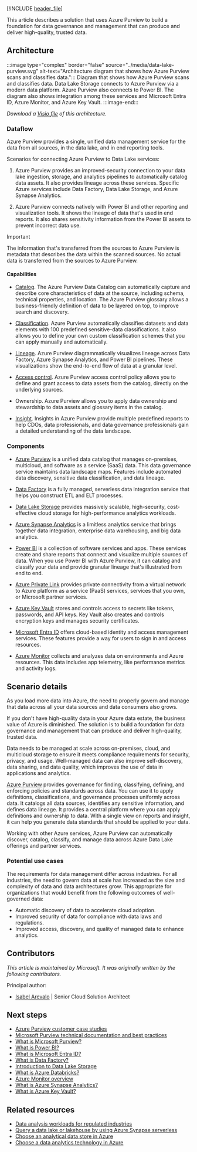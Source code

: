 [!INCLUDE [header_file](../../../includes/sol-idea-header.md)]

This article describes a solution that uses Azure Purview to build a foundation for data governance and management that can produce and deliver high-quality, trusted data.

## Architecture

:::image type="complex" border="false" source="../media/data-lake-purview.svg" alt-text="Architecture diagram that shows how Azure Purview scans and classifies data.":::
 Diagram that shows how Azure Purview scans and classifies data. Data Lake Storage connects to Azure Purview via a modern data platform. Azure Purview also connects to Power BI. The diagram also shows integration among these services and Microsoft Entra ID, Azure Monitor, and Azure Key Vault.
:::image-end:::

_Download a [Visio file](https://arch-center.azureedge.net/data-lake-purview.vsdx) of this architecture._

### Dataflow
Azure Purview provides a single, unified data management service for the data from all sources, in the data lake, and in end reporting tools.

Scenarios for connecting Azure Purview to Data Lake services:

1. Azure Purview provides an improved-security connection to your data lake ingestion, storage, and analytics pipelines to automatically catalog data assets. It also provides lineage across these services. Specific Azure services include Data Factory, Data Lake Storage, and Azure Synapse Analytics.

2. Azure Purview connects natively with Power BI and other reporting and visualization tools. It shows the lineage of data that's used in end reports. It also shares sensitivity information from the Power BI assets to prevent incorrect data use.

> [!IMPORTANT]
> The information that's transferred from the sources to Azure Purview is metadata that describes the data within the scanned sources. No actual data is transferred from the sources to Azure Purview.

#### Capabilities

- [Catalog](/azure/purview/overview#data-catalog). The Azure Purview Data Catalog can automatically capture and describe core characteristics of data at the source, including schema, technical properties, and location. The Azure Purview glossary allows a business-friendly definition of data to be layered on top, to improve search and discovery.

- [Classification](/azure/purview/concept-best-practices-classification). Azure Purview automatically classifies datasets and data elements with 100 predefined sensitive-data classifications. It also allows you to define your own custom classification schemes that you can apply manually and automatically.

- [Lineage](/azure/purview/concept-best-practices-lineage-azure-data-factory). Azure Purview diagrammatically visualizes lineage across Data Factory, Azure Synapse Analytics, and Power BI pipelines. These visualizations show the end-to-end flow of data at a granular level.

- [Access control](/azure/purview/tutorial-data-owner-policies-storage). Azure Purview access control policy allows you to define and grant access to data assets from the catalog, directly on the underlying sources.

- Ownership. Azure Purview allows you to apply data ownership and stewardship to data assets and glossary items in the catalog.

- [Insight](/azure/purview/concept-insights). Insights in Azure Purview provide multiple predefined reports to help CDOs, data professionals, and data governance professionals gain a detailed understanding of the data landscape.

### Components

- [Azure Purview](https://azure.microsoft.com/services/purview) is a unified data catalog that manages on-premises, multicloud, and software as a service (SaaS) data. This data governance service maintains data landscape maps. Features include automated data discovery, sensitive data classification, and data lineage.

- [Data Factory](https://azure.microsoft.com/services/data-factory) is a fully managed, serverless data integration service that helps you construct ETL and ELT processes.

- [Data Lake Storage](https://azure.microsoft.com/services/storage/data-lake-storage) provides massively scalable, high-security, cost-effective cloud storage for high-performance analytics workloads.

- [Azure Synapse Analytics](https://azure.microsoft.com/services/synapse-analytics) is a limitless analytics service that brings together data integration, enterprise data warehousing, and big data analytics.

- [Power BI](https://powerbi.microsoft.com/what-is-power-bi) is a collection of software services and apps. These services create and share reports that connect and visualize multiple sources of data. When you use Power BI with Azure Purview, it can catalog and classify your data and provide granular lineage that's illustrated from end to end.

- [Azure Private Link](https://azure.microsoft.com/services/private-link) provides private connectivity from a virtual network to Azure platform as a service (PaaS) services, services that you own, or Microsoft partner services.

- [Azure Key Vault](https://azure.microsoft.com/services/key-vault) stores and controls access to secrets like tokens, passwords, and API keys. Key Vault also creates and controls encryption keys and manages security certificates.

- [Microsoft Entra ID](https://azure.microsoft.com/services/active-directory) offers cloud-based identity and access management services. These features provide a way for users to sign in and access resources.

- [Azure Monitor](https://azure.microsoft.com/services/monitor) collects and analyzes data on environments and Azure resources. This data includes app telemetry, like performance metrics and activity logs.

## Scenario details

As you load more data into Azure, the need to properly govern and manage that data across all your data sources and data consumers also grows.

If you don't have high-quality data in your Azure data estate, the business value of Azure is diminished. The solution is to build a foundation for data governance and management that can produce and deliver high-quality, trusted data.

Data needs to be managed at scale across on-premises, cloud, and multicloud storage to ensure it meets compliance requirements for security, privacy, and usage. Well-managed data can also improve self-discovery, data sharing, and data quality, which improves the use of data in applications and analytics.

[Azure Purview](/azure/purview/overview) provides governance for finding, classifying, defining, and enforcing policies and standards across data. You can use it to apply definitions, classifications, and governance processes uniformly across data. It catalogs all data sources, identifies any sensitive information, and defines data lineage. It provides a central platform where you can apply definitions and ownership to data. With a single view on reports and insight, it can help you generate data standards that should be applied to your data.

Working with other Azure services, Azure Purview can automatically discover, catalog, classify, and manage data across Azure Data Lake offerings and partner services.

### Potential use cases

The requirements for data management differ across industries. For all industries, the need to govern data at scale has increased as the size and complexity of data and data architectures grow. This appropriate for organizations that would benefit from the following outcomes of well-governed data:

- Automatic discovery of data to accelerate cloud adoption.
- Improved security of data for compliance with data laws and regulations.
- Improved access, discovery, and quality of managed data to enhance analytics.

## Contributors

*This article is maintained by Microsoft. It was originally written by the following contributors.*

Principal author:

 * [Isabel Arevalo](https://www.linkedin.com/in/isabel-arevalo-she-her-b24bb162) | Senior Cloud Solution Architect

## Next steps

- [Azure Purview customer case studies](https://customers.microsoft.com/en-us/search?sq=%22Azure%20Purview%22&ff=&p=0&so=story_publish_date%20desc)
- [Microsoft Purview technical documentation and best practices](/azure/purview/concept-best-practices-accounts)
- [What is Microsoft Purview?](/azure/purview/overview)
- [What is Power BI?](https://powerbi.microsoft.com/what-is-power-bi)
- [What is Microsoft Entra ID?](/azure/active-directory/fundamentals/active-directory-whatis)
- [What is Data Factory?](/azure/data-factory/introduction)
- [Introduction to Data Lake Storage](/azure/storage/blobs/data-lake-storage-introduction)
- [What is Azure Databricks?](/azure/databricks/scenarios/what-is-azure-databricks)
- [Azure Monitor overview](/azure/azure-monitor/overview)
- [What is Azure Synapse Analytics?](/azure/synapse-analytics/overview-what-is)
- [What is Azure Key Vault?](/azure/key-vault/general/basic-concepts)

## Related resources
- [Data analysis workloads for regulated industries](/azure/architecture/example-scenario/data/data-analysis-regulated-industries)
- [Query a data lake or lakehouse by using Azure Synapse serverless](/azure/architecture/example-scenario/data/synapse-exploratory-data-analytics)
- [Choose an analytical data store in Azure](/azure/architecture/data-guide/technology-choices/analytical-data-stores)
- [Choose a data analytics technology in Azure](/azure/architecture/data-guide/technology-choices/analysis-visualizations-reporting)
